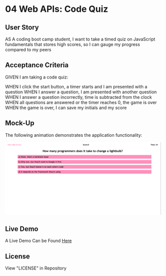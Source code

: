 # 04 Web APIs: Code Quiz

## User Story

AS A coding boot camp student, I want to take a timed quiz on JavaScript fundamentals that stores high scores, so I can gauge my progress compared to my peers

## Acceptance Criteria

GIVEN I am taking a code quiz:

WHEN I click the start button, a timer starts and I am presented with a question
WHEN I answer a question, I am presented with another question
WHEN I answer a question incorrectly, time is subtracted from the clock
WHEN all questions are answered or the timer reaches 0, the game is over
WHEN the game is over, I can save my initials and my score


## Mock-Up

The following animation demonstrates the application functionality:

![Mockup](./assets/mockup.png)


## Live Demo

A Live Demo Can be Found [Here](https://julianmlacey.github.io/Coding-Quiz-App/)

## License

View "LICENSE" in Repository
